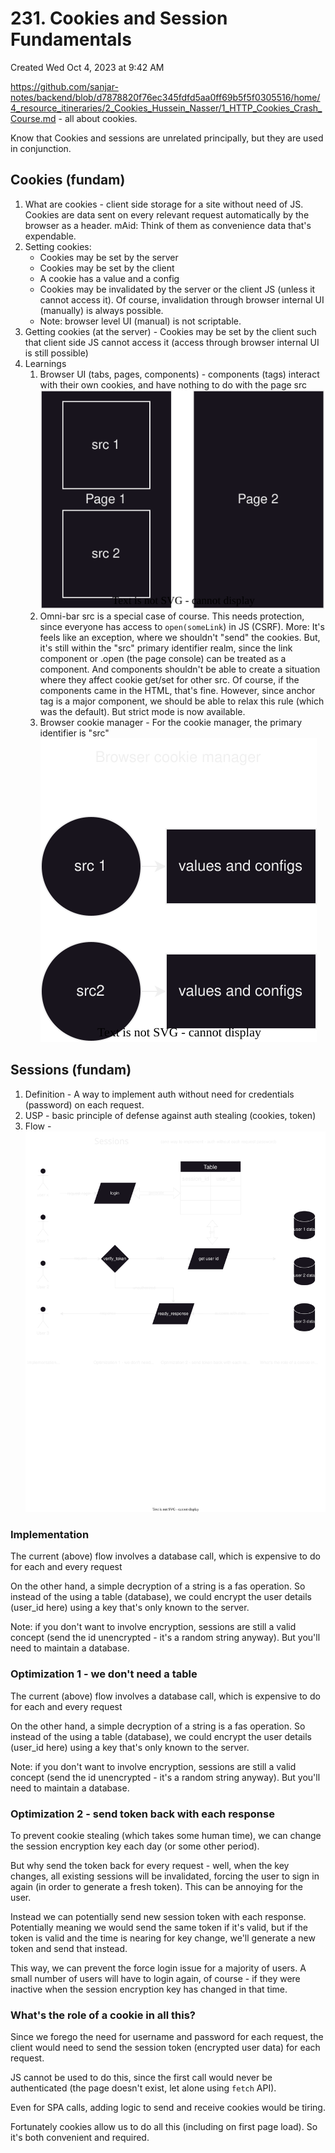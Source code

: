 # 231. Cookies and Session Fundamentals
Created Wed Oct 4, 2023 at 9:42 AM


https://github.com/sanjar-notes/backend/blob/d7878820f76ec345fdfd5aa0ff69b5f5f0305516/home/4_resource_itineraries/2_Cookies_Hussein_Nasser/1_HTTP_Cookies_Crash_Course.md - all about cookies.


Know that Cookies and sessions are unrelated principally, but they are used in conjunction.
## Cookies (fundam)
1. What are cookies - client side storage for a site without need of JS. Cookies are data sent on every relevant request automatically by the browser as a header. mAid: Think of them as convenience data that's expendable.
2. Setting cookies:
	- Cookies may be set by the server
	- Cookies may be set by the client
	- A cookie has a value and a config
	- Cookies may be invalidated by the server or the client JS (unless it cannot access it). Of course, invalidation through browser internal UI (manually) is always possible.
	- Note: browser level UI (manual) is not scriptable. 
3. Getting cookies (at the server) -  Cookies may be set by the client such that client side JS cannot access it (access through browser internal UI is still possible)
4. Learnings
	1. Browser UI (tabs, pages, components) - components (tags) interact with their own cookies, and have nothing to do with the page src
		   ![](../../../../assets/231_Cookies_and_Session_Fundamentals-image-1-510c7988.svg)
	2. Omni-bar src is a special case of course. This needs protection, since everyone has access to `open(someLink`) in JS (CSRF). More: It's feels like an exception, where we shouldn't "send" the cookies. But, it's still within the "src" primary identifier realm, since the link component or .open (the page console) can be treated as a component. And components shouldn't be able to create a situation where they affect cookie get/set for other src. Of course, if the components came in the HTML, that's fine. However, since anchor tag is a major component, we should be able to relax this rule (which was the default). But strict mode is now available.
	3. Browser cookie manager - For the cookie manager, the primary identifier is "src"
		![](../../../../assets/231_Cookies_and_Session_Fundamentals-image-2-510c7988.svg)


## Sessions (fundam)
1. Definition - A way to implement auth without need for credentials (password) on each request.
2. USP - basic principle of defense against auth stealing (cookies, token)
3. Flow - ![](../../../../assets/231_Cookies_and_Session_Fundamentals-image-3-510c7988.svg)
### Implementation
The current (above) flow involves a database call, which is expensive to do for each and every request

On the other hand, a simple decryption of a string is a fas operation. So instead of the using a table (database), we could encrypt the user details (user_id here) using a key that's only known to the server.

Note: if you don't want to involve encryption, sessions are still a valid concept (send the id unencrypted - it's a random string anyway). But you'll need to maintain a database.

### Optimization 1 - we don't need a table
The current (above) flow involves a database call, which is expensive to do for each and every request

On the other hand, a simple decryption of a string is a fas operation. So instead of the using a table (database), we could encrypt the user details (user_id here) using a key that's only known to the server.

Note: if you don't want to involve encryption, sessions are still a valid concept (send the id unencrypted - it's a random string anyway). But you'll need to maintain a database.

### Optimization 2 - send token back with each response
To prevent cookie stealing (which takes some human time), we can change the session encryption key each day (or some other period).

But why send the token back for every request - well, when the key changes, all existing sessions will be invalidated, forcing the user to sign in again (in order to generate a fresh token). This can be annoying for the user.

Instead we can potentially send new session token with each response. Potentially meaning we would send the same token if it's valid, but if the token is valid and the time is nearing for key change, we'll generate a new token and send that instead.

This way, we can prevent the force login issue
for a majority of users. A small number of users
will have to login again, of course - if they were inactive when the session encryption key has changed in that time.

### What's the role of a cookie in all this?
Since we forego the need for username and password for each request, the client would need to send the session token (encrypted user data) for each request.

JS cannot be used to do this, since the first call would never be authenticated (the page doesn't exist, let alone using `fetch` API).

Even for SPA calls, adding logic to send and receive cookies would be tiring. 

Fortunately cookies allow us to do all this (including on first page load). So it's both convenient and required.